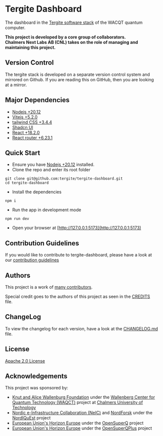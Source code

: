 # Tergite Dashboard

The dashboard in the [Tergite software stack](https://tergite.github.io/) of the WACQT quantum computer.

**This project is developed by a core group of collaborators.**  
**Chalmers Next Labs AB (CNL) takes on the role of managing and maintaining this project.**

## Version Control

The tergite stack is developed on a separate version control system and mirrored on Github.
If you are reading this on GitHub, then you are looking at a mirror.

## Major Dependencies

- [Nodejs +20.12](https://nodejs.org/)
- [Vitejs +5.2.0](https://vitejs.dev/)
- [tailwind CSS +3.4.4](https://tailwindcss.com/)
- [Shadcn UI](https://ui.shadcn.com/)
- [React +18.2.0](https://react.dev/)
- [React router +6.23.1](https://reactrouter.com/)

## Quick Start

- Ensure you have [Nodejs +20.12](https://nodejs.org/) installed.
- Clone the repo and enter its root folder

```shell
git clone git@github.com:tergite/tergite-dashboard.git
cd tergite-dashboard
```

- Install the dependencies

```shell
npm i
```

- Run the app in development mode

```shell
npm run dev
```

- Open your browser at [http://127.0.0.1:5173](http://127.0.0.1:5173)

## Contribution Guidelines

If you would like to contribute to tergite-dashboard, please have a look at our
[contribution guidelines](./CONTRIBUTING.md)

## Authors

This project is a work of
[many contributors](https://github.com/tergite/tergite-dashboard/graphs/contributors).

Special credit goes to the authors of this project as seen in the [CREDITS](./CREDITS.md) file.

## ChangeLog

To view the changelog for each version, have a look at
the [CHANGELOG.md](./CHANGELOG.md) file.

## License

[Apache 2.0 License](./LICENSE)

## Acknowledgements

This project was sponsored by:

- [Knut and Alice Wallenburg Foundation](https://kaw.wallenberg.org/en) under the [Wallenberg Center for Quantum Technology (WAQCT)](https://www.chalmers.se/en/centres/wacqt/) project at [Chalmers University of Technology](https://www.chalmers.se)
- [Nordic e-Infrastructure Collaboration (NeIC)](https://neic.no) and [NordForsk](https://www.nordforsk.org/sv) under the [NordIQuEst](https://neic.no/nordiquest/) project
- [European Union's Horizon Europe](https://research-and-innovation.ec.europa.eu/funding/funding-opportunities/funding-programmes-and-open-calls/horizon-europe_en) under the [OpenSuperQ](https://cordis.europa.eu/project/id/820363) project
- [European Union's Horizon Europe](https://research-and-innovation.ec.europa.eu/funding/funding-opportunities/funding-programmes-and-open-calls/horizon-europe_en) under the [OpenSuperQPlus](https://opensuperqplus.eu/) project
